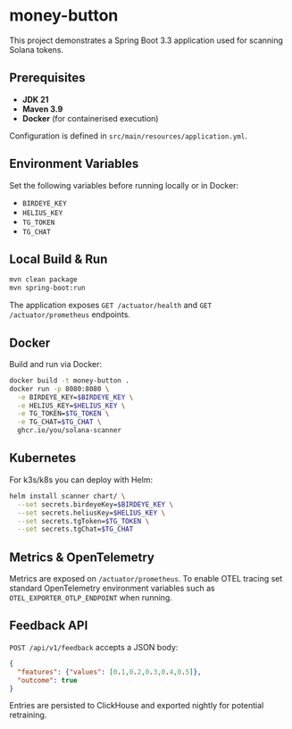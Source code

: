 # money-button

This project demonstrates a Spring Boot 3.3 application used for scanning Solana tokens.

## Prerequisites
- **JDK 21**
- **Maven 3.9**
- **Docker** (for containerised execution)

Configuration is defined in `src/main/resources/application.yml`.

## Environment Variables
Set the following variables before running locally or in Docker:
- `BIRDEYE_KEY`
- `HELIUS_KEY`
- `TG_TOKEN`
- `TG_CHAT`
## Local Build & Run
```bash
mvn clean package
mvn spring-boot:run
```
The application exposes `GET /actuator/health` and `GET /actuator/prometheus` endpoints.

## Docker
Build and run via Docker:
```bash
docker build -t money-button .
docker run -p 8080:8080 \
  -e BIRDEYE_KEY=$BIRDEYE_KEY \
  -e HELIUS_KEY=$HELIUS_KEY \
  -e TG_TOKEN=$TG_TOKEN \
  -e TG_CHAT=$TG_CHAT \
  ghcr.io/you/solana-scanner
```

## Kubernetes
For k3s/k8s you can deploy with Helm:
```bash
helm install scanner chart/ \
  --set secrets.birdeyeKey=$BIRDEYE_KEY \
  --set secrets.heliusKey=$HELIUS_KEY \
  --set secrets.tgToken=$TG_TOKEN \
  --set secrets.tgChat=$TG_CHAT
```

## Metrics & OpenTelemetry
Metrics are exposed on `/actuator/prometheus`. To enable OTEL tracing set standard
OpenTelemetry environment variables such as `OTEL_EXPORTER_OTLP_ENDPOINT` when running.

## Feedback API
`POST /api/v1/feedback` accepts a JSON body:
```json
{
  "features": {"values": [0.1,0.2,0.3,0.4,0.5]},
  "outcome": true
}
```
Entries are persisted to ClickHouse and exported nightly for potential retraining.

